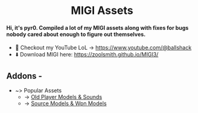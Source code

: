 <h1 align="center">MIGI Assets</h1>

#### Hi, it's pyr0. Compiled a lot of my MIGI assets along with fixes for bugs nobody cared about enough to figure out themselves.
- 🎥 Checkout my YouTube LoL -> https://www.youtube.com/@ballshack
- ⬇️ Download MIGI here: https://zoolsmith.github.io/MIGI3/

## Addons -
 - ~> Popular Assets
   - -> <a href="https://github.com/anthonygarced/csgomodels/tree/main/migi/oldModelsSounds">Old Player Models & Sounds</a>
   - -> <a href="https://github.com/anthonygarced/csgomodels/tree/main/migi/sourceModels">Source Models & Wpn Models</a>
